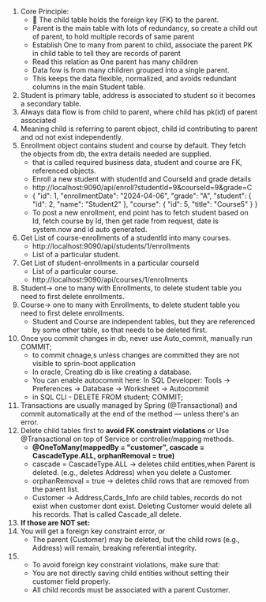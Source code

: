 1. Core Principle:
   - 🔁 The child table holds the foreign key (FK) to the parent.
   - Parent is the main table with lots of redundancy, so create a child out of parent, to hold multiple records of same parent
   - Establish One to many from parent to child, associate the parent PK in child table to tell they are records of parent 
   - Read this relation as One parent has many children
   - Data fow is from many children grouped into a single parent. 
   - This keeps the data flexible, normalized, and avoids redundant columns in the main Student table.
2. Student is primary table, address is associated to student so it becomes a secondary table.
3. Always data flow is from child to parent, where child has pk(id) of parent associated
4. Meaning child is referring to parent object, child id contributing to parent and od not exist independently.
5. Enrollment object contains student and course by default. They fetch the objects from db, the extra details needed are supplied.
   - that is called required business data, student and course are FK, referenced objects. 
   - Enroll a new student with studentId and CourseId and grade details 
   - http://localhost:9090/api/enroll?studentId=9&courseId=9&grade=C
   - {
     "id": 1,
     "enrollmentDate": "2024-04-06",
     "grade": "A",
     "student": {
     "id": 2,
     "name": "Student2"
     },
     "course": {
     "id": 5,
     "title": "Course5"
     }
     }
   - To post a new enrollment, end point has to fetch student based on Id, fetch course by Id, 
     then get rade from request, date is system.now and id auto generated. 
6. Get List of course-enrollments of a studentId into many courses. 
   - http://localhost:9090/api/students/1/enrollments
   - List<Enrollment> of a particular student. 
7. Get List of student-enrollments in a particular courseId 
   - List<Enrollment> of a particular course. 
   - http://localhost:9090/api/courses/1/enrollments
8. Student-> one to many with Enrollments, to delete student table you need to first delete enrollments. 
9. Course-> one to many with Enrollments, to delete student table you need to first delete enrollments. 
   - Student and Course are independent tables, but they are referenced by some other table, so that needs to be deleted first.
10. Once you commit changes in db, never use Auto_commit, manually run COMMIT; 
    - to commit chnage,s unless changes are committed they are not visible to sprin-boot application 
    - In oracle, Creating db is like creating a database. 
    - You can enable autocommit here:
    In SQL Developer: Tools → Preferences → Database → Worksheet → Autocommit
    - in SQL CLI - DELETE FROM student;
      COMMIT;
11. Transactions are usually managed by Spring (@Transactional) and commit automatically at the end of the method — unless there's an error.
12. Delete child tables first to **avoid FK constraint violations** or Use @Transactional on top of Service or controller/mapping methods.
    - **@OneToMany(mappedBy = "customer", cascade = CascadeType.ALL, orphanRemoval = true)**
    - cascade = CascadeType.ALL → deletes child entities,when Parent is deleted. (e.g., deletes  Address) when you delete a Customer.
    - orphanRemoval = true → deletes child rows that are removed from the parent list.
    - Customer -> Address,Cards_Info are child tables, records do not exist when customer dont exist. 
      Deleting Customer would delete all his records. That is called Cascade_all delete.
13. **If those are NOT set:**
14. You will get a foreign key constraint error, or
    - The parent (Customer) may be deleted, but the child rows (e.g., Address) will remain, breaking referential integrity.
15. 
    - To avoid foreign key constraint violations, make sure that:
    - You are not directly saving child entities without setting their customer field properly.
    - All child records must be associated with a parent Customer.